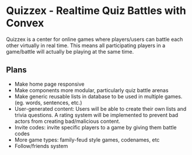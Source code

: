 # Quizzex - Realtime Quiz Battles with Convex

Quizzex is a center for online games where players/users can battle each other virtually in real time. This means all participating players in a game/battle will actually be playing at the same time.

## Plans

- Make home page responsive
- Make components more modular, particularly quiz battle arenas
- Make generic reusable lists in database to be used in multiple games. (eg. words, sentences, etc.)
- User-generated content: Users will be able to create their own lists and trivia questions. A rating system will be implemented to prevent bad actors from creating bad/malicious content.
- Invite codes: invite specific players to a game by giving them battle codes
- More game types: family-feud style games, codenames, etc
- Follow/friends system
